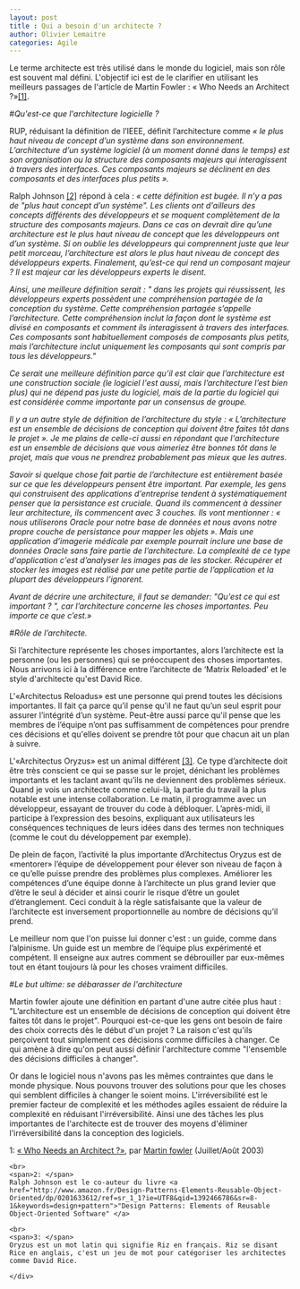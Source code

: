 ```yaml
---
layout: post
title : Qui a besoin d'un architecte ?
author: Olivier Lemaitre
categories: Agile
---
```


Le terme architecte est très utilisé dans le monde du logiciel, mais son rôle est souvent mal défini.
L'objectif ici est de le clarifier en utilisant les meilleurs passages de l'article de Martin Fowler : « Who Needs an Architect ?»<a href='#footnote'>[1]</a>.

#*Qu'est-ce que l'architecture logicielle ?*

RUP, réduisant la définition de l’IEEE, définit l’architecture comme _« le plus haut niveau de concept d’un système dans son environnement. 
L’architecture d’un système logiciel (à un moment donné dans le temps) est son organisation ou la structure des composants majeurs qui interagissent à travers des interfaces. 
Ces composants majeurs se déclinent en des composants et des interfaces plus petits »._

Ralph Johnson <a href='#footnote'>[2]</a> répond à cela : 
_« cette définition est bugée. 
Il n’y a pas de "plus haut concept d’un système". Les clients ont d'ailleurs des concepts différents des développeurs
et se moquent complètement de la structure des composants majeurs. 
Dans ce cas on devrait dire qu’une architecture est le plus haut niveau de concept que les développeurs ont d’un système. 
Si on oublie les développeurs qui comprennent juste que leur petit morceau, 
l’architecture est alors le plus haut niveau de concept des développeurs experts. 
Finalement, qu’est-ce qui rend un composant majeur ? Il est majeur car les développeurs experts le disent._

_Ainsi, une meilleure définition serait : " dans les projets qui réussissent, les développeurs experts 
possèdent une compréhension partagée de la conception du système. 
Cette compréhension partagée s’appelle l’architecture.
Cette compréhension inclut la façon dont le système est divisé en composants et comment ils interagissent à travers des interfaces. 
Ces composants sont habituellement composés de composants plus petits, mais l’architecture inclut uniquement les composants qui sont compris 
par tous les développeurs."_

_Ce serait une meilleure définition parce qu’il est clair que l’architecture est une construction sociale (le logiciel l'est aussi, mais l’architecture l’est bien plus) 
qui ne dépend pas juste du logiciel, mais  de la partie du logiciel qui est considérée comme importante par un consensus de groupe._

_Il y a un autre style de définition de l’architecture du style : « L’architecture est un ensemble de décisions de conception qui doivent être faites tôt 
dans le projet ». Je me plains de celle-ci aussi en répondant que l'architecture est un ensemble de décisions que vous aimeriez être bonnes tôt dans le projet, 
mais que vous ne prendrez  probablement pas mieux que les autres._

_Savoir si quelque chose fait partie de l’architecture est entièrement basée sur ce que les développeurs pensent être important. 
Par exemple, les gens qui construisent des applications d'entreprise tendent à systématiquement penser que la persistance est cruciale.
Quand ils commencent à dessiner leur architecture, ils commencent avec 3 couches. 
Ils vont mentionner : « nous utiliserons Oracle pour notre base de données et nous avons notre propre couche de persistance pour mapper les objets ».
Mais une application d’imagerie médicale par exemple pourrait inclure une base de données Oracle sans faire partie de l’architecture. 
La complexité de ce type d'application c'est d’analyser les images pas de les stocker. 
Récupérer et stocker les images est réalisé par une petite partie de l’application et la plupart des développeurs l’ignorent._

_Avant de décrire une architecture, il faut se demander: "Qu'est ce qui est important ? ", car
l’architecture concerne les choses importantes. Peu importe ce que c’est.»_

#*Rôle de l’architecte.*

Si l’architecture représente les choses importantes, alors l’architecte est la personne (ou les personnes) qui se préoccupent des choses importantes. 
Nous arrivons ici à la différence entre l’architecte de ‘Matrix Reloaded’ et le style d'architecte qu'est David Rice.

L'«Architectus Reloadus» est une personne qui prend toutes les décisions importantes. 
Il fait ça parce qu’il pense qu'il ne faut qu’un seul esprit pour assurer l’intégrité d’un système.
Peut-être aussi parce qu'il pense que les membres de l’équipe n’ont pas suffisamment de compétences pour prendre ces décisions
et qu'elles doivent se prendre tôt pour que chacun ait un plan à suivre.

L'«Architectus Oryzus» est un animal différent <a href='#footnote'>[3]</a>. 
Ce type d’architecte doit être très conscient ce qui se passe sur le projet, dénichant les problèmes importants et les taclant avant qu’ils ne 
deviennent des problèmes sérieux.
Quand je vois un architecte comme celui-là, la partie du travail la plus notable est une intense collaboration. 
Le matin, il programme avec un développeur, essayant de trouver du code à débloquer. 
L’après-midi, il participe à l’expression des besoins, expliquant aux utilisateurs les conséquences techniques de leurs idées 
dans des termes non techniques (comme le cout du développement par exemple).

De plein de façon, l’activité la plus importante d’Architectus Oryzus est de «mentorer» l’équipe de développement  pour élever son niveau de façon 
à ce qu’elle puisse prendre des problèmes plus complexes. 
Améliorer les compétences d’une équipe donne à l’architecte un plus grand levier que d’être 
le seul à décider et ainsi courir le risque d’être un goulet d’étranglement.
Ceci conduit à la règle satisfaisante que la valeur de l’architecte est inversement proportionnelle au nombre de décisions qu’il prend.

Le meilleur nom que l'on puisse lui donner c'est : un guide, comme dans l’alpinisme. 
Un guide est un membre de l’équipe plus expérimenté et compétent. Il enseigne aux autres comment se débrouiller 
par eux-mêmes tout en étant toujours là pour les choses vraiment difficiles.

#*Le but ultime: se débarasser de l'architecture*

Martin fowler ajoute une définition en partant d'une autre citée plus haut : "L’architecture est un ensemble de décisions de conception qui doivent être faites tôt 
dans le projet". Pourquoi est-ce-que les gens ont besoin de faire des choix corrects dès le début d'un projet ? 
La raison c'est qu'ils perçoivent tout simplement ces décisions comme difficiles à changer. 
Ce qui amène à dire qu'on peut aussi définir l'architecture comme "l'ensemble des décisions difficiles à changer".

Or dans le logiciel nous n'avons pas les mêmes contraintes que dans le monde physique. 
Nous pouvons trouver des solutions pour que les choses qui semblent difficiles à changer le soient moins.
L'irréversibilité est le premier facteur de complexité et les méthodes agiles essaient de réduire la complexité en réduisant l'irréversibilité.
Ainsi une des tâches les plus importantes de l'architecte est de trouver des moyens d'éliminer l'irréversibilité dans la conception des logiciels.

<div class = 'footnote-list'>
	<div id = 'footnote'>
	<span>1: </span>
	<a href="http://martinfowler.com/ieeeSoftware/whoNeedsArchitect.pdf">« Who Needs an Architect ?»</a>, par <a href='http://martinfowler.com'>Martin fowler</a> (Juillet/Août 2003)

	<br>
	<span>2: </span>	    
	Ralph Johnson est le co-auteur du livre <a href="http://www.amazon.fr/Design-Patterns-Elements-Reusable-Object-Oriented/dp/0201633612/ref=sr_1_1?ie=UTF8&qid=1392466786&sr=8-1&keywords=design+pattern">"Design Patterns: Elements of Reusable Object-Oriented Software" </a>

	<br>
	<span>3: </span>	    
	Oryzus est un mot latin qui signifie Riz en français. Riz se disant Rice en anglais, c'est un jeu de mot pour catégoriser les architectes comme David Rice.
		    
	</div>
</div>
